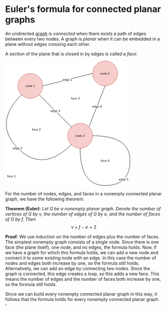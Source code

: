 ﻿# Euler's formula for connected planar graphs

An undirected [graph](https://en.wikipedia.org/wiki/Graph_(discrete_mathematics)) is *connected* when there exists a path of edges between every two nodes. A graph is *planar* when it can be embedded in a plane without edges crossing each other.

A section of the plane that is closed in by edges is called a *face*:

![An example of a planar graph.](images/graph_example.png "An example of a planar graph.")

For the number of nodes, edges, and faces in a nonempty connected planar graph, we have the following theorem:

**Theorem (Euler)**: *Let $G$ be a nonempty planar graph. Denote the number of vertices of $G$ by $v$, the number of edges of $G$ by $e$, and the number of faces of $G$ by $f$. Then*
$$ v + f - e = 2$$

**Proof**: We use induction on the number of edges plus the number of faces. The simplest nonempty graph consists of a single node. Since there is one face (the plane itself), one node, and no edges, the formula holds. Now, if we have a graph for which this formula holds, we can add a new node and connect it to some existing node with an edge. In this case the number of nodes and edges both increase by one, so the formula still holds. Alternatively, we can add an edge by connecting two nodes. Since the graph is connected, this edge creates a loop, so this adds a new face. This means the number of edges and the number of faces both increase by one, so the formula still holds.

Since we can build every nonempty connected planar graph in this way, it follows that the formula holds for every nonempty connected planar graph. $\square$
